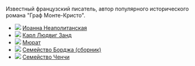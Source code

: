 Известный французский писатель, автор популярного исторического романа "Граф Монте-Кристо".


* ![](/books/prose_history/Александр%20Дюма/Иоанна%20Неаполитанская.jpg) [Иоанна Неаполитанская](/books/prose_history/Александр%20Дюма/Иоанна%20Неаполитанская)
* ![](/books/prose_history/Александр%20Дюма/Карл%20Людвиг%20Занд.jpg) [Карл Людвиг Занд](/books/prose_history/Александр%20Дюма/Карл%20Людвиг%20Занд)
* ![](/books/prose_history/Александр%20Дюма/Мюрат.jpg) [Мюрат](/books/prose_history/Александр%20Дюма/Мюрат)
* ![](/books/prose_history/Александр%20Дюма/Семейство%20Борджа%20(сборник).jpg) [Семейство Борджа (сборник)](/books/prose_history/Александр%20Дюма/Семейство%20Борджа%20(сборник))
* ![](/books/prose_history/Александр%20Дюма/Семейство%20Ченчи.jpg) [Семейство Ченчи](/books/prose_history/Александр%20Дюма/Семейство%20Ченчи)